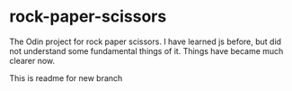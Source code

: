 # rock-paper-scissors

The Odin project for rock paper scissors.
I have learned js before, but did not understand some fundamental things of it.
Things have became much clearer now. 

This is readme for new branch